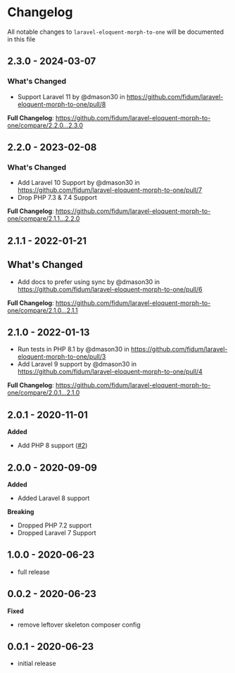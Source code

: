 # Changelog

All notable changes to `laravel-eloquent-morph-to-one` will be documented in this file

## 2.3.0 - 2024-03-07

### What's Changed

* Support Laravel 11 by @dmason30 in https://github.com/fidum/laravel-eloquent-morph-to-one/pull/8

**Full Changelog**: https://github.com/fidum/laravel-eloquent-morph-to-one/compare/2.2.0...2.3.0

## 2.2.0 - 2023-02-08

### What's Changed

- Add Laravel 10 Support by @dmason30 in https://github.com/fidum/laravel-eloquent-morph-to-one/pull/7
- Drop PHP 7.3 & 7.4 Support

**Full Changelog**: https://github.com/fidum/laravel-eloquent-morph-to-one/compare/2.1.1...2.2.0

## 2.1.1 - 2022-01-21

## What's Changed

- Add docs to prefer using sync by @dmason30 in https://github.com/fidum/laravel-eloquent-morph-to-one/pull/6

**Full Changelog**: https://github.com/fidum/laravel-eloquent-morph-to-one/compare/2.1.0...2.1.1

## 2.1.0 - 2022-01-13

- Run tests in PHP 8.1 by @dmason30 in https://github.com/fidum/laravel-eloquent-morph-to-one/pull/3
- Add Laravel 9 support by @dmason30 in https://github.com/fidum/laravel-eloquent-morph-to-one/pull/4

**Full Changelog**: https://github.com/fidum/laravel-eloquent-morph-to-one/compare/2.0.1...2.1.0

## 2.0.1 - 2020-11-01

**Added**

- Add PHP 8 support ([#2](https://github.com/fidum/laravel-eloquent-morph-to-one/pull/2))

## 2.0.0 - 2020-09-09

**Added**

- Added Laravel 8 support

**Breaking**

- Dropped PHP 7.2 support
- Dropped Laravel 7 Support

## 1.0.0 - 2020-06-23

- full release

## 0.0.2 - 2020-06-23

**Fixed**

- remove leftover skeleton composer config

## 0.0.1 - 2020-06-23

- initial release
